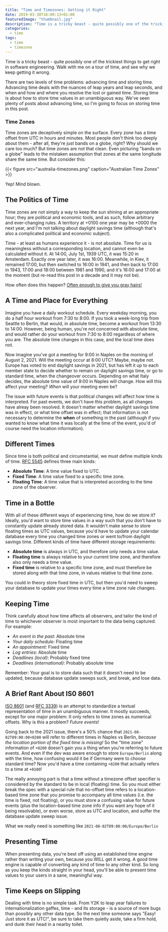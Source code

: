 ```yaml
---
title: "Time and Timezones: Getting it Right"
date: 2019-03-30T16:09:13+01:00
featuredImage: "thumbnail.jpg"
description: "Time is a tricky beast - quite possibly one of the trickiest things to get right in software engineering. Walk with me on a brief tour of computerized time, and see why we keep getting it wrong."
categories:
  - time
tags:
  - time
  - timezone
---
```


Time is a tricky beast - quite possibly one of the trickiest things to get right in software engineering. Walk with me on a tour of time, and see why we keep getting it wrong.

There are two levels of time problems: advancing time and storing time. Advancing time deals with the nuances of leap years and leap seconds, and when and how and where you resolve the lost or gained time. Storing time is about how to store time values in an unambiguous way. We've seen plenty of posts about advancing time, so I'm going to focus on storing time in this post.

### Time Zones

Time zones are deceptively simple on the surface. Every zone has a time offset from UTC in hours and minutes. Most people don't think too deeply about them - after all, they're just bands on a globe, right? Why should we care too much? But time zones are not that clean. Even picturing "bands on a globe" leads to the mistaken assumption that zones at the same longitude share the same time. But consider this:

{{< figure src="australia-timezones.png" caption="Australian Time Zones" >}}

Yep! Mind blown.


## The Politics of Time

Time zones are not simply a way to keep the sun shining at an appropriate hour; they are political and economic tools, and as such, follow arbitrary and ever-changing rules. A territory at +0100 one year may be +0000 the next year, and I'm not talking about daylight savings time (although that's also a complicated political and economic subject).

Time - at least as humans experience it - is not absolute. Time for us is meaningless without a corresponding location, and cannot even be calculated without it. At 14:00, July 1st, 1939 UTC, it was 15:20 in Amsterdam. Exactly one year later, it was 16:00. Meanwhile, in Kiev, it remained 17:00, but then switched to 16:00 in 1941, and then back to 17:00 in 1943, 17:00 and 18:00 between 1981 and 1990, and it's 16:00 and 17:00 at the moment (but re-read this post in a decade and it may not be).

How often does this happen? [Often enough to give you gray hairs!](https://www.iana.org/time-zones)


## A Time and Place for Everything

Imagine you have a daily workout schedule. Every weekday morning, you do a half hour workout from 7:30 to 8:00. If you took a week-long trip from Seattle to Berlin, that would, in absolute time, become a workout from 13:30 to 14:00. However, being human, you're not concerned with absolute time, and would rather do your workout from 7:30 to 8:00 regardless of where you are. The absolute time changes in this case, and the local time does not.

Now imagine you've got a meeting for 9:00 in Naples on the morning of August 2, 2021. Will the meeting occur at 8:00 UTC? Maybe, maybe not. Europe has voted to end daylight savings in 2021, but has left it up to each member state to decide whether to remain on daylight savings time, or go to standard time, when the changeover occurs. Depending on what Italy decides, the absolute time value of 9:00 in Naples will change. How will this affect your meeting? *When* will your meeting even be?

The issue with future events is that political changes will affect how time is interpreted. For past events, we don't have this problem, as all changes have alreay been resolved. It doesn't matter whether daylight savings time was in effect, or what time offset was in effect; that information is not necessary to determine the **when** of something in the past (although if you wanted to know what time it was locally at the time of the event, you'd of course need the location information).


## Different Times

Since time is both political and circumstantial, we must define multiple kinds of time. [RFC 5545](https://tools.ietf.org/html/rfc5545) defines three main kinds:

* **Absolute Time**: A time value fixed to UTC.
* **Fixed Time**: A time value fixed to a specific time zone.
* **Floating Time**: A time value that is interpreted according to the time zone of the observer.


## Time in a Bottle

With all of these different ways of experiencing time, how do we store it? Ideally, you'd want to store time values in a way such that you don't have to constantly update already stored data. It wouldn't make sense to store floating times as UTC values, because you'd have to update your calendar database every time you changed time zones or went to/from daylight savings time. Different kinds of time have different storage requirements:

* **Absolute time** is always in UTC, and therefore only needs a time value.
* **Floating time** is always relative to your current time zone, and therefore also only needs a time value.
* **Fixed time** is relative to a specific time zone, and must therefore be stored along with that time zone, in values relative to that time zone.

You could in theory store fixed time in UTC, but then you'd need to sweep your database to update your times every time a time zone rule changes.


## Keeping Time

Think carefully about how time affects all observers, and tailor the kind of time to whichever observer is most important to the data being captured. For example:

* *An event in the past*: Absolute time
* *Your daily schedule*: Floating time
* *An appointment*: Fixed time
* *Log entries*: Absolute time
* *Deadlines (local)*: Probably fixed time
* *Deadlines (international)*: Probably absolute time

Remember: Your goal is to store data such that it doesn't need to be updated, because database update sweeps suck, and break, and lose data.


## A Brief Rant About IS0 8601

[ISO 8601](https://www.iso.org/iso-8601-date-and-time-format.html) (and [RFC 3339](https://www.ietf.org/rfc/rfc3339.txt)) is an attempt to standardize a textual representation of time in an unambiguous manner. It mostly succeeds, except for one major problem: It only refers to time zones as numerical offsets. Why is this a problem? *Future events*!

Going back to the 2021 issue, there's a 50% chance that `2021-08-02T09:00:00+0200` will refer to different times in Naples vs Berlin, *because the location portion of the fixed time is missing!* So the "time zone" information of `+0200` doesn't gain you a thing when you're referring to future events. And even if the dev was aware enough to store `Europe/Berlin` along with the time, how confusing would it be if Germany were to choose standard time? Now you'd have a time containing `+0200` that actually refers to a time at `+0100`!

The really annoying part is that a time without a timezone offset specifier is considered by the standard to be in local (floating) time. So you must either break the spec with a special rule that no-offset time refers to a location-based time zone that you promise to accompany all time values (i.e. the time is fixed, not floating), or you must store a confusing value for future events (plus the location-based time zone info if you want any hope of it being resolvable), or even worse, store as UTC and location, and suffer the database update sweep issue.

What we really need is something like `2021-08-02T09:00:00/Europe/Berlin`


## Presenting Time

When presenting data, you're best off using an established time engine rather than writing your own, because you WILL get it wrong. A good time engine is capable of converting any kind of time to any other kind. So long as you keep the kinds straight in your head, you'll be able to present time values to your users in a sane, meaningful way.


## Time Keeps on Slipping

Dealing with time is no simple task. From Y2K to leap year failures to internationalization gaffes, time - and its storage - is a source of more bugs than possibly any other data type. So the next time someone says "Easy! Just store it as UTC!", be sure to take them quietly aside, take a firm hold, and dunk their head in a nearby toilet.
